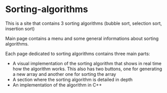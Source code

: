 # Sorting-algorithms

This is a site that contains 3 sorting algorithms (bubble sort, selection sort, insertion sort)

Main page contains a menu and some general informations about sorting algorithms.

Each page dedicated to sorting algorithms contains three main parts:
  - A visual implementation of the sorting algorithm that shows in real time how the algorithm works. This also has two buttons, one for generating a new array and another one for sorting the array
  - A section where the sorting algorithm is detailed in depth
  - An implementation of the algorithm in C++

